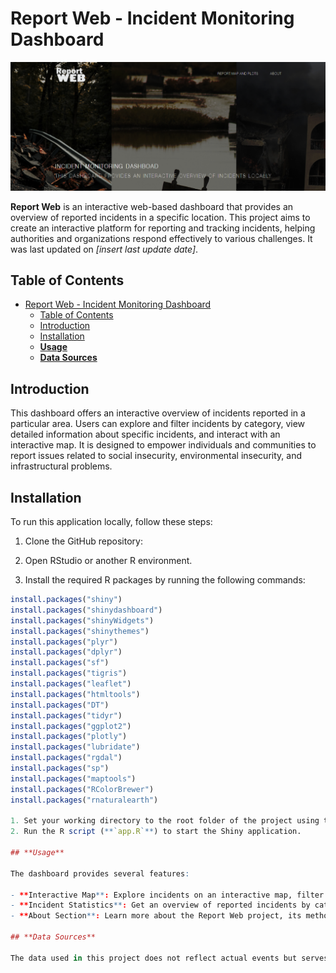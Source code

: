# Report Web - Incident Monitoring Dashboard

![Alt text](image.png)

**Report Web** is an interactive web-based dashboard that provides an overview of reported incidents in a specific location. This project aims to create an interactive platform for reporting and tracking incidents, helping authorities and organizations respond effectively to various challenges. It was last updated on *[insert last update date]*.

## Table of Contents
- [Report Web - Incident Monitoring Dashboard](#report-web---incident-monitoring-dashboard)
  - [Table of Contents](#table-of-contents)
  - [Introduction](#introduction)
  - [Installation](#installation)
  - [**Usage**](#usage)
  - [**Data Sources**](#data-sources)

## Introduction
This dashboard offers an interactive overview of incidents reported in a particular area. Users can explore and filter incidents by category, view detailed information about specific incidents, and interact with an interactive map. It is designed to empower individuals and communities to report issues related to social insecurity, environmental insecurity, and infrastructural problems.

## Installation
To run this application locally, follow these steps:

1. Clone the GitHub repository:


2. Open RStudio or another R environment.

3. Install the required R packages by running the following commands:

```R
install.packages("shiny")
install.packages("shinydashboard")
install.packages("shinyWidgets")
install.packages("shinythemes")
install.packages("plyr")
install.packages("dplyr")
install.packages("sf")
install.packages("tigris")
install.packages("leaflet")
install.packages("htmltools")
install.packages("DT")
install.packages("tidyr")
install.packages("ggplot2")
install.packages("plotly")
install.packages("lubridate")
install.packages("rgdal")
install.packages("sp")
install.packages("maptools")
install.packages("RColorBrewer")
install.packages("rnaturalearth")

1. Set your working directory to the root folder of the project using the **`setwd()`** function.
2. Run the R script (**`app.R`**) to start the Shiny application.

## **Usage**

The dashboard provides several features:

- **Interactive Map**: Explore incidents on an interactive map, filter by category, and view detailed information by clicking on map elements.
- **Incident Statistics**: Get an overview of reported incidents by category, including Insecurity, Floods, Fires, Traffic Accidents, Conflicts, Infrastructure Hazards, and Drought.
- **About Section**: Learn more about the Report Web project, its methodology, and attributions.

## **Data Sources**

The data used in this project does not reflect actual events but serves as a demonstration of the application's capabilities.





